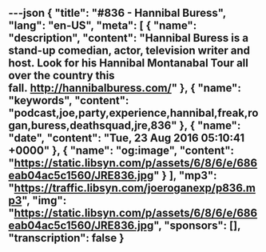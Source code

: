 ---json
{
  "title": "#836 - Hannibal Buress",
  "lang": "en-US",
  "meta": [
    {
      "name": "description",
      "content": "Hannibal Buress is a stand-up comedian, actor, television writer and host. Look for his Hannibal Montanabal Tour all over the country this fall. http://hannibalburess.com/"
    },
    {
      "name": "keywords",
      "content": "podcast,joe,party,experience,hannibal,freak,rogan,buress,deathsquad,jre,836"
    },
    {
      "name": "date",
      "content": "Tue, 23 Aug 2016 05:10:41 +0000"
    },
    {
      "name": "og:image",
      "content": "https://static.libsyn.com/p/assets/6/8/6/e/686eab04ac5c1560/JRE836.jpg"
    }
  ],
  "mp3": "https://traffic.libsyn.com/joeroganexp/p836.mp3",
  "img": "https://static.libsyn.com/p/assets/6/8/6/e/686eab04ac5c1560/JRE836.jpg",
  "sponsors": [],
  "transcription": false
}
---
<episode-header />

<timemark seconds="0" />

<transcribe-call-to-action />

<episode-footer />